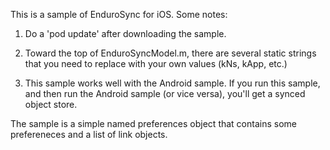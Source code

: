 This is a sample of EnduroSync for iOS. Some notes:

1. Do a 'pod update' after downloading the sample.

2. Toward the top of EnduroSyncModel.m, there are several static strings that you need to replace with your own values (kNs, kApp, etc.)

3. This sample works well with the Android sample. If you run this sample, and then run the Android sample (or vice versa), you'll get a synced object store.

The sample is a simple named preferences object that contains some prefereneces and a list of link objects.
